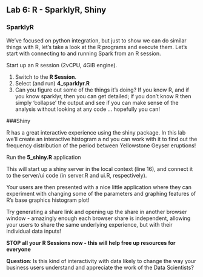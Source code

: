 ## Lab 6: R - SparklyR, Shiny

### SparklyR

We’ve focused on python integration, but just to show we can do similar things with R, let’s take a look at the R programs and execute them.  Let’s start with connecting to and running Spark from an R session.

 Start up an R session (2vCPU, 4GiB engine).

1. Switch to the **R Session**.
2. Select (and run) **4_sparklyr.R**
3. Can you figure out some of the things it’s doing? If you know R, and if you know sparklyr, then you can get detailed; if you don’t know R then simply ‘collapse’ the output and see if you can make sense of the analysis without looking at any code … hopefully you can!

###Shiny

R has a great interactive experience using the shiny package. In this lab we’ll create an interactive histogram a nd you can work with it to find out the frequency distribution of the period between Yellowstone Geyser eruptions!

Run the **5_shiny.R** application

 This will start up a shiny server in the local context (line 16), and connect it to the server/ui code (in server.R and ui.R, respectively).

 Your users are then presented with a nice little application where they can experiment with changing some of the parameters and graphing features of R’s base graphics histogram plot!

Try generating a share link and opening up the share in another browser window - amazingly enough each browser share is independent, allowing your users to share the same underlying experience, but with their individual data inputs!

 

**STOP all your R Sessions now - this will help free up resources for everyone**

 **Question**: Is this kind of interactivity with data likely to change the way your business users understand and appreciate the work of the Data Scientists?